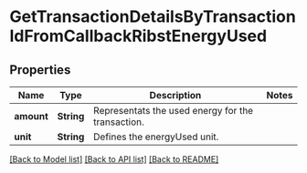 # GetTransactionDetailsByTransactionIdFromCallbackRibstEnergyUsed

## Properties

Name | Type | Description | Notes
------------ | ------------- | ------------- | -------------
**amount** | **String** | Representats the used energy for the  transaction. | 
**unit** | **String** | Defines the energyUsed unit. | 

[[Back to Model list]](../README.md#documentation-for-models) [[Back to API list]](../README.md#documentation-for-api-endpoints) [[Back to README]](../README.md)


